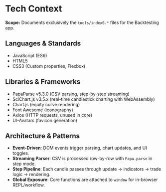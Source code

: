 # Tech Context

**Scope:** Documents exclusively the `tools/index6.*` files for the Backtesting app.

## Languages & Standards
- JavaScript (ES6)
- HTML5
- CSS3 (Custom properties, Flexbox)

## Libraries & Frameworks
- PapaParse v5.3.0 (CSV parsing, step-by-step streaming)
- SciChart.js v3.5.x (real-time candlestick charting with WebAssembly)
- Chart.js (equity curve rendering)
- Font Awesome (iconography)
- Axios (HTTP requests, unused in core)
- UI-Avatars (favicon generation)

## Architecture & Patterns
- **Event-Driven**: DOM events trigger parsing, chart updates, and UI toggles.
- **Streaming Parser**: CSV is processed row-by-row with `Papa.parse` in step mode.
- **Step Pipeline**: Each candle passes through update → indicators → trade logic → rendering.
- **Global Exposure**: Core functions are attached to `window` for in-browser REPL/workflow.
